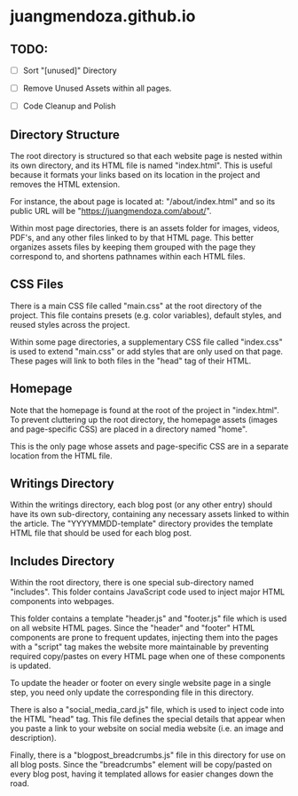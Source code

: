 # juangmendoza.github.io

## TODO:
- [ ] Sort "[unused]" Directory
- [ ] Remove Unused Assets within all pages.
- [ ] Code Cleanup and Polish


## Directory Structure
The root directory is structured so that each website page is nested within its own directory, and its HTML file is named "index.html". This is useful because it formats your links based on its location in the project and removes the HTML extension.

For instance, the about page is located at: "/about/index.html"
and so its public URL will be "https://juangmendoza.com/about/".

Within most page directories, there is an assets folder for images, videos, PDF's, and any other files linked to by that HTML page. This better organizes assets files by keeping them grouped with the page they correspond to, and shortens pathnames within each HTML files.

## CSS Files
There is a main CSS file called "main.css" at the root directory of the project. This file contains presets (e.g. color variables), default styles, and reused styles across the project.

Within some page directories, a supplementary CSS file called "index.css" is used to extend "main.css" or add styles that are only used on that page. These pages will link to both files in the "head" tag of their HTML.

## Homepage
Note that the homepage is found at the root of the project in "index.html". To prevent cluttering up the root directory, the homepage assets (images and page-specific CSS) are placed in a directory named "home".

This is the only page whose assets and page-specific CSS are in a separate location from the HTML file.

## Writings Directory
Within the writings directory, each blog post (or any other entry) should have its own sub-directory, containing any necessary assets linked to within the article. The "YYYYMMDD-template" directory provides the template HTML file that should be used for each blog post.

## Includes Directory
Within the root directory, there is one special sub-directory named "includes". This folder contains JavaScript code used to inject major HTML components into webpages.

This folder contains a template "header.js" and "footer.js" file which is used on all website HTML pages. Since the "header" and "footer" HTML components are prone to frequent updates, injecting them into the pages with a "script" tag makes the website more maintainable by preventing required copy/pastes on every HTML page when one of these components is updated.

To update the header or footer on every single website page in a single step, you need only update the corresponding file in this directory.

There is also a "social_media_card.js" file, which is used to inject code into the HTML "head" tag. This file defines the special details that appear when you paste a link to your website on social media website (i.e. an image and description).

Finally, there is a "blogpost_breadcrumbs.js" file in this directory for use on all blog posts. Since the "breadcrumbs" element will be copy/pasted on every blog post, having it templated allows for easier changes down the road.
